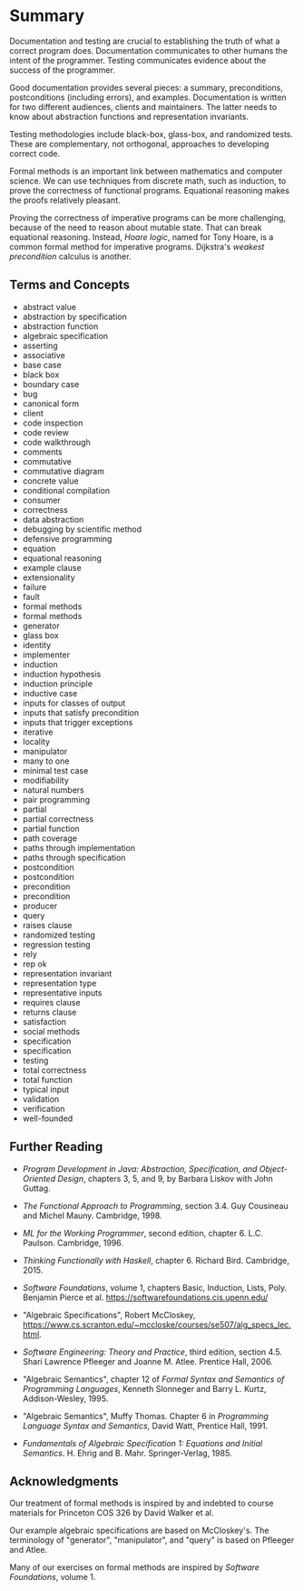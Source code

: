 # Summary

Documentation and testing are crucial to establishing the truth of what a
correct program does. Documentation communicates to other humans the intent of
the programmer. Testing communicates evidence about the success of the
programmer.

Good documentation provides several pieces:  a summary, preconditions,
postconditions (including errors), and examples.  Documentation is written
for two different audiences, clients and maintainers.  The latter needs
to know about abstraction functions and representation invariants.

Testing methodologies include black-box, glass-box, and randomized tests. These
are complementary, not orthogonal, approaches to developing correct code.

Formal methods is an important link between mathematics and computer science. We
can use techniques from discrete math, such as induction, to prove the
correctness of functional programs. Equational reasoning makes the proofs
relatively pleasant.

Proving the correctness of imperative programs can be more challenging, because
of the need to reason about mutable state. That can break equational reasoning.
Instead, _Hoare logic_, named for Tony Hoare, is a common formal method for
imperative programs. Dijkstra's _weakest precondition_ calculus is another.

## Terms and Concepts

* abstract value
* abstraction by specification
* abstraction function
* algebraic specification
* asserting
* associative
* base case
* black box
* boundary case
* bug
* canonical form
* client
* code inspection
* code review
* code walkthrough
* comments
* commutative
* commutative diagram
* concrete value
* conditional compilation
* consumer
* correctness
* data abstraction
* debugging by scientific method
* defensive programming
* equation
* equational reasoning
* example clause
* extensionality
* failure
* fault
* formal methods
* formal methods
* generator
* glass box
* identity
* implementer
* induction
* induction hypothesis
* induction principle
* inductive case
* inputs for classes of output
* inputs that satisfy precondition
* inputs that trigger exceptions
* iterative
* locality
* manipulator
* many to one
* minimal test case
* modifiability
* natural numbers
* pair programming
* partial
* partial correctness
* partial function
* path coverage
* paths through implementation
* paths through specification
* postcondition
* postcondition
* precondition
* precondition
* producer
* query
* raises clause
* randomized testing
* regression testing
* rely
* rep ok
* representation invariant
* representation type
* representative inputs
* requires clause
* returns clause
* satisfaction
* social methods
* specification
* specification
* testing
* total correctness
* total function
* typical input
* validation
* verification
* well-founded

## Further Reading

* *Program Development in Java: Abstraction, Specification, and
  Object-Oriented Design*, chapters 3, 5, and 9, by Barbara
  Liskov with John Guttag.

- *The Functional Approach to Programming*, section 3.4.  Guy Cousineau and
  Michel Mauny. Cambridge, 1998.

- *ML for the Working Programmer*, second edition, chapter 6.  L.C. Paulson.
  Cambridge, 1996.

- *Thinking Functionally with Haskell*, chapter 6.  Richard Bird.  Cambridge,
  2015.

- *Software Foundations*, volume 1, chapters Basic, Induction, Lists, Poly.
  Benjamin Pierce et al. https://softwarefoundations.cis.upenn.edu/

- "Algebraic Specifications", Robert McCloskey,
  https://www.cs.scranton.edu/~mccloske/courses/se507/alg_specs_lec.html.

- *Software Engineering: Theory and Practice*, third edition, section 4.5.
  Shari Lawrence Pfleeger and Joanne M. Atlee.  Prentice Hall, 2006.

- "Algebraic Semantics", chapter 12 of *Formal Syntax and Semantics of
  Programming Languages*, Kenneth Slonneger and Barry L. Kurtz, Addison-Wesley,
  1995.

- "Algebraic Semantics", Muffy Thomas.  Chapter 6 in *Programming Language
  Syntax and Semantics*, David Watt, Prentice Hall, 1991.

- *Fundamentals of Algebraic Specification 1: Equations and Initial Semantics*.
  H. Ehrig and B. Mahr.  Springer-Verlag, 1985.

## Acknowledgments

Our treatment of formal methods is inspired by and indebted to course materials
for Princeton COS 326 by David Walker et al.

Our example algebraic specifications are based on McCloskey's. The terminology
of "generator", "manipulator", and "query" is based on Pfleeger and Atlee.

Many of our exercises on formal methods are inspired by *Software Foundations*,
volume 1.